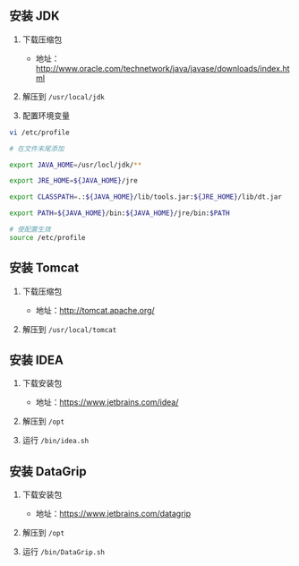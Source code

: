 ## 安装 JDK

1. 下载压缩包

    - 地址：http://www.oracle.com/technetwork/java/javase/downloads/index.html

2. 解压到 `/usr/local/jdk`

3. 配置环境变量

```bash
vi /etc/profile

# 在文件末尾添加

export JAVA_HOME=/usr/locl/jdk/**

export JRE_HOME=${JAVA_HOME}/jre

export CLASSPATH=.:${JAVA_HOME}/lib/tools.jar:${JRE_HOME}/lib/dt.jar

export PATH=${JAVA_HOME}/bin:${JAVA_HOME}/jre/bin:$PATH

# 使配置生效
source /etc/profile
```

## 安装 Tomcat

1. 下载压缩包

    - 地址：http://tomcat.apache.org/

2. 解压到 `/usr/local/tomcat`

## 安装 IDEA

1. 下载安装包

    - 地址：https://www.jetbrains.com/idea/

2. 解压到 `/opt`

3. 运行 `/bin/idea.sh`

## 安装 DataGrip

1. 下载安装包

    - 地址：https://www.jetbrains.com/datagrip

2. 解压到 `/opt`

3. 运行 `/bin/DataGrip.sh`
